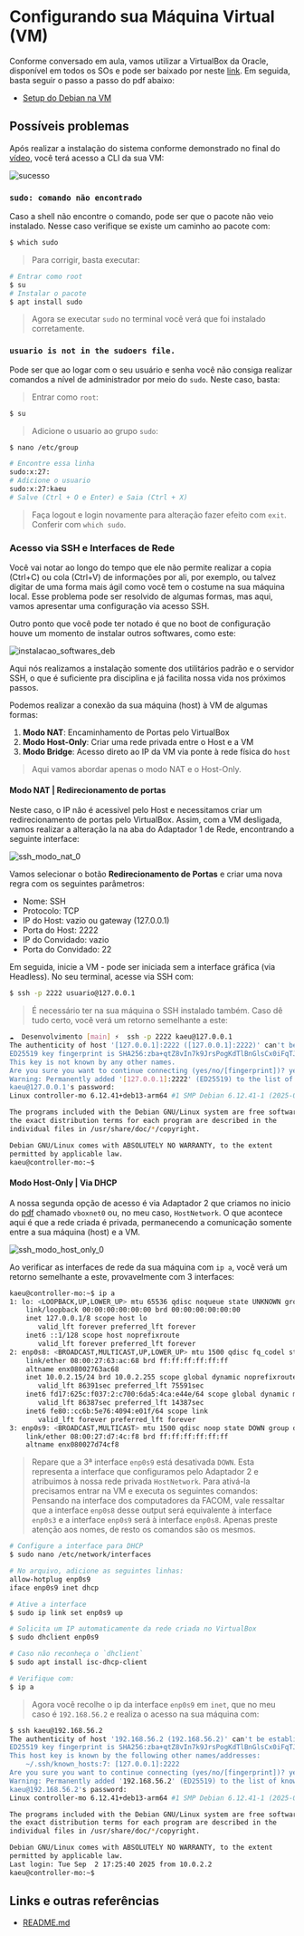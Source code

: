 # Configurando sua Máquina Virtual (VM)

Conforme conversado em aula, vamos utilizar a VirtualBox da Oracle, disponível em todos os SOs e pode ser baixado por neste [link](https://www.virtualbox.org/wiki/Downloads). Em seguida, basta seguir o passo a passo do pdf abaixo:

- [Setup do Debian na VM](debian_12-virtualbox.pdf)

## Possíveis problemas

Após realizar a instalação do sistema conforme demonstrado no final do [vídeo](https://youtu.be/s4CM-MZiqWk), você terá acesso a CLI da sua VM: 

![sucesso](./img/sucesso.png)

### `sudo: comando não encontrado`

Caso a shell não encontre o comando, pode ser que o pacote não veio instalado. Nesse caso verifique se existe um caminho ao pacote com:

```bash
$ which sudo
```

> Para corrigir, basta executar:

```bash
# Entrar como root
$ su
# Instalar o pacote
$ apt install sudo
```

> Agora se executar `sudo` no terminal você verá que foi instalado corretamente.

### `usuario is not in the sudoers file.`

Pode ser que ao logar com o seu usuário e senha você não consiga realizar comandos a nível de administrador por meio do `sudo`. Neste caso, basta:

> Entrar como `root`:

```bash
$ su
```

> Adicione o usuario ao grupo `sudo`:

```bash
$ nano /etc/group

# Encontre essa linha
sudo:x:27:
# Adicione o usuario
sudo:x:27:kaeu
# Salve (Ctrl + O e Enter) e Saia (Ctrl + X)
```

> Faça logout e login novamente para alteração fazer efeito com `exit`. Conferir com `which sudo`.

### Acesso via SSH e Interfaces de Rede

Você vai notar ao longo do tempo que ele não permite realizar a copia (Ctrl+C) ou cola (Ctrl+V) de informações por ali, por exemplo, ou talvez digitar de uma forma mais ágil como você tem o costume na sua máquina local. Esse problema pode ser resolvido de algumas formas, mas aqui, vamos apresentar uma configuração via acesso SSH.

Outro ponto que você pode ter notado é que no boot de configuração houve um momento de instalar outros softwares, como este:

![instalacao_softwares_deb](./img/instalacao_softwares_deb.png)

Aqui nós realizamos a instalação somente dos utilitários padrão e o servidor SSH, o que é suficiente pra disciplina e já facilita nossa vida nos próximos passos.

Podemos realizar a conexão da sua máquina (host) à VM de algumas formas:

1. **Modo NAT**: Encaminhamento de Portas pelo VirtualBox
2. **Modo Host-Only**: Criar uma rede privada entre o Host e a VM
3. **Modo Bridge**: Acesso direto ao IP da VM via ponte à rede física do `host`

> Aqui vamos abordar apenas o modo NAT e o Host-Only.

#### Modo NAT | Redirecionamento de portas

Neste caso, o IP não é acessivel pelo Host e necessitamos criar um redirecionamento de portas pelo VirtualBox. Assim, com a VM desligada, vamos realizar a alteração la na aba do Adaptador 1 de Rede, encontrando a seguinte interface:

![ssh_modo_nat_0](./img/ssh_modo_nat_0.png)

Vamos selecionar o botão **Redirecionamento de Portas** e criar uma nova regra com os seguintes parâmetros:

- Nome: SSH
- Protocolo: TCP
- IP do Host: vazio ou gateway (127.0.0.1)
- Porta do Host: 2222
- IP do Convidado: vazio
- Porta do Convidado: 22

Em seguida, inicie a VM - pode ser iniciada sem a interface gráfica (via Headless). No seu terminal, acesse via SSH com:

```bash
$ ssh -p 2222 usuario@127.0.0.1
```

> É necessário ter na sua máquina o SSH instalado também. Caso dê tudo certo, você verá um retorno semelhante a este:

```bash
☁  Desenvolvimento [main] ⚡  ssh -p 2222 kaeu@127.0.0.1      
The authenticity of host '[127.0.0.1]:2222 ([127.0.0.1]:2222)' can't be established.
ED25519 key fingerprint is SHA256:zba+qtZ8vIn7k9JrsPogKdTlBnGlsCx0iFqTJOVA2lg.
This key is not known by any other names.
Are you sure you want to continue connecting (yes/no/[fingerprint])? yes
Warning: Permanently added '[127.0.0.1]:2222' (ED25519) to the list of known hosts.
kaeu@127.0.0.1's password: 
Linux controller-mo 6.12.41+deb13-arm64 #1 SMP Debian 6.12.41-1 (2025-08-12) aarch64

The programs included with the Debian GNU/Linux system are free software;
the exact distribution terms for each program are described in the
individual files in /usr/share/doc/*/copyright.

Debian GNU/Linux comes with ABSOLUTELY NO WARRANTY, to the extent
permitted by applicable law.
kaeu@controller-mo:~$ 
```

#### Modo Host-Only | Via DHCP

A nossa segunda opção de acesso é via Adaptador 2 que criamos no inicio do [pdf](debian_12-virtualbox.pdf) chamado `vboxnet0` ou, no meu caso, `HostNetwork`. O que acontece aqui é que a rede criada é privada, permanecendo a comunicação somente entre a sua máquina (host) e a VM.

![ssh_modo_host_only_0](./img/ssh_modo_host_only_0.png)

Ao verificar as interfaces de rede da sua máquina com `ip a`, você verá um retorno semelhante a este, provavelmente com 3 interfaces:

```bash
kaeu@controller-mo:~$ ip a
1: lo: <LOOPBACK,UP,LOWER_UP> mtu 65536 qdisc noqueue state UNKNOWN group default qlen 1000
    link/loopback 00:00:00:00:00:00 brd 00:00:00:00:00:00
    inet 127.0.0.1/8 scope host lo
       valid_lft forever preferred_lft forever
    inet6 ::1/128 scope host noprefixroute 
       valid_lft forever preferred_lft forever
2: enp0s8: <BROADCAST,MULTICAST,UP,LOWER_UP> mtu 1500 qdisc fq_codel state UP group default qlen 1000
    link/ether 08:00:27:63:ac:68 brd ff:ff:ff:ff:ff:ff
    altname enx08002763ac68
    inet 10.0.2.15/24 brd 10.0.2.255 scope global dynamic noprefixroute enp0s8
       valid_lft 86391sec preferred_lft 75591sec
    inet6 fd17:625c:f037:2:c700:6da5:4ca:e44e/64 scope global dynamic mngtmpaddr noprefixroute 
       valid_lft 86387sec preferred_lft 14387sec
    inet6 fe80::cc6b:5e76:4094:e01f/64 scope link 
       valid_lft forever preferred_lft forever
3: enp0s9: <BROADCAST,MULTICAST> mtu 1500 qdisc noop state DOWN group default qlen 1000
    link/ether 08:00:27:d7:4c:f8 brd ff:ff:ff:ff:ff:ff
    altname enx080027d74cf8
```
> Repare que a 3ª interface `enp0s9` está desativada `DOWN`. Esta representa a interface que configuramos pelo Adaptador 2 e atribuimos à nossa rede privada `HostNetwork`. Para ativá-la precisamos entrar na VM e executa os seguintes comandos:
> Pensando na interface dos computadores da FACOM, vale ressaltar que a interface `enp0s8` desse output será equivalente à interface `enp0s3` e a interface `enp0s9` será à interface `enp0s8`. Apenas preste atenção aos nomes, de resto os comandos são os mesmos.

```bash
# Configure a interface para DHCP
$ sudo nano /etc/network/interfaces

# No arquivo, adicione as seguintes linhas:
allow-hotplug enp0s9
iface enp0s9 inet dhcp

# Ative a interface
$ sudo ip link set enp0s9 up

# Solicita um IP automaticamente da rede criada no VirtualBox
$ sudo dhclient enp0s9

# Caso não reconheça o `dhclient`
$ sudo apt install isc-dhcp-client

# Verifique com:
$ ip a
```

> Agora você recolhe o ip da interface `enp0s9` em `inet`, que no meu caso é `192.168.56.2` e realiza o acesso na sua máquina com:

```bash
$ ssh kaeu@192.168.56.2
The authenticity of host '192.168.56.2 (192.168.56.2)' can't be established.
ED25519 key fingerprint is SHA256:zba+qtZ8vIn7k9JrsPogKdTlBnGlsCx0iFqTJOVA2lg.
This host key is known by the following other names/addresses:
    ~/.ssh/known_hosts:7: [127.0.0.1]:2222
Are you sure you want to continue connecting (yes/no/[fingerprint])? yes
Warning: Permanently added '192.168.56.2' (ED25519) to the list of known hosts.
kaeu@192.168.56.2's password: 
Linux controller-mo 6.12.41+deb13-arm64 #1 SMP Debian 6.12.41-1 (2025-08-12) aarch64

The programs included with the Debian GNU/Linux system are free software;
the exact distribution terms for each program are described in the
individual files in /usr/share/doc/*/copyright.

Debian GNU/Linux comes with ABSOLUTELY NO WARRANTY, to the extent
permitted by applicable law.
Last login: Tue Sep  2 17:25:40 2025 from 10.0.2.2
kaeu@controller-mo:~$ 
```

## Links e outras referências

- [README.md](README.md)